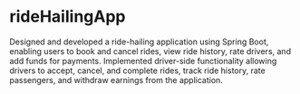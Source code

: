 # rideHailingApp

Designed and developed a ride-hailing application using Spring Boot, enabling users to book and cancel rides, view ride history, rate drivers, and add funds for payments. Implemented driver-side functionality allowing drivers to accept, cancel, and complete rides, track ride history, rate passengers, and withdraw earnings from the application.
